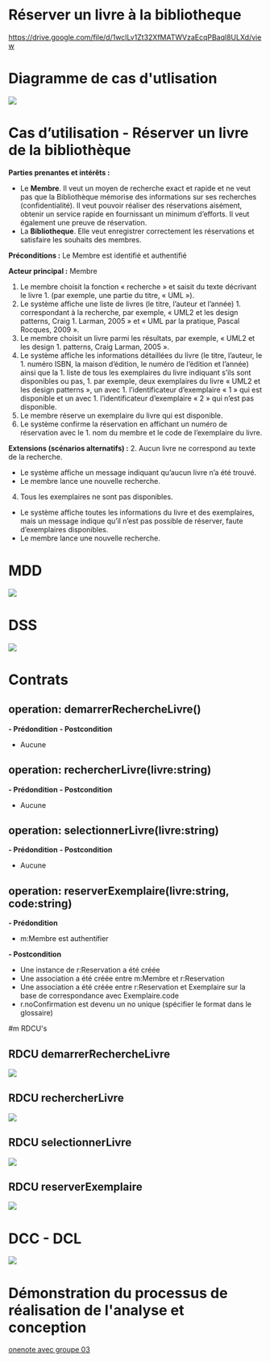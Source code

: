 # Réserver un livre à la bibliotheque
https://drive.google.com/file/d/1wclLv1Zt32XfMATWVzaEcqPBaql8ULXd/view
# Diagramme de cas d'utlisation
![](03-Reserver-livre-bibliotheque/DCU.svg)

# Cas d’utilisation - Réserver un livre de la bibliothèque
**Parties prenantes et intérêts :** 
 - Le **Membre**. Il veut un moyen de recherche exact et rapide et ne veut pas que la Bibliothèque mémorise des informations sur ses recherches (confidentialité). Il veut pouvoir réaliser des réservations aisément, obtenir un service rapide en fournissant un minimum d’efforts. Il veut également une preuve de réservation.
 - La **Bibliotheque**. Elle veut enregistrer correctement les réservations et satisfaire les souhaits des membres. 

**Préconditions :** Le Membre est identifié et authentifié

**Acteur principal :** Membre
1. Le membre choisit la fonction « recherche » et saisit du texte décrivant le livre 1. (par exemple, une partie du titre, « UML »).
1. Le système affiche une liste de livres (le titre, l’auteur et l’année) 1. correspondant à la recherche, par exemple, « UML2 et les design patterns, Craig 1. Larman, 2005 » et « UML par la pratique, Pascal Rocques, 2009 ».
1. Le membre choisit un livre parmi les résultats, par exemple, « UML2 et les design 1. patterns, Craig Larman, 2005 ».
1. Le système affiche les informations détaillées du livre (le titre, l’auteur, le 1. numéro ISBN, la maison d’édition, le numéro de l’édition et l’année) ainsi que la 1. liste de tous les exemplaires du livre indiquant s’ils sont disponibles ou pas, 1. par exemple, deux exemplaires du livre « UML2 et les design patterns », un avec 1. l’identificateur d’exemplaire « 1 » qui est disponible et un avec 1. l’identificateur d’exemplaire « 2 » qui n’est pas disponible.
1. Le membre réserve un exemplaire du livre qui est disponible.
1. Le système confirme la réservation en affichant un numéro de réservation avec le 1. nom du membre et le code de l’exemplaire du livre.

**Extensions (scénarios alternatifs) :**
2. Aucun livre ne correspond au texte de la recherche. 
- Le système affiche un message indiquant qu’aucun livre n’a été trouvé.
- Le membre lance une nouvelle recherche.
4. Tous les exemplaires ne sont pas disponibles. 
- Le système affiche toutes les informations du livre et des exemplaires, mais un message indique qu’il n’est pas possible de réserver, faute d’exemplaires disponibles.
- Le membre lance une nouvelle recherche.


# MDD

![](03-Reserver-livre-bibliotheque/MDD.svg)

# DSS
![](03-Reserver-livre-bibliotheque/DSS.svg)

# Contrats

## operation: demarrerRechercheLivre()
**- Prédondition**
**- Postcondition**
  - Aucune

## operation: rechercherLivre(livre:string)
**- Prédondition**
**- Postcondition**
 - Aucune


## operation: selectionnerLivre(livre:string)
**- Prédondition**
**- Postcondition**
 - Aucune


## operation: reserverExemplaire(livre:string, code:string)
**- Prédondition**
  - m:Membre est authentifier


**- Postcondition**
  - Une instance de r:Reservation a été créée
  - Une association a été créée entre m:Membre et r:Reservation
  - Une association a été créée entre r:Reservation et Exemplaire sur la base de correspondance avec Exemplaire.code
  - r.noConfirmation est devenu un no unique (spécifier le format dans le glossaire)


#m RDCU's

## RDCU demarrerRechercheLivre
![](03-Reserver-livre-bibliotheque/RDCU-demarrerRechercheLivre.svg)

## RDCU rechercherLivre
![](03-Reserver-livre-bibliotheque/RDCU-rechercherLivre.svg)


## RDCU selectionnerLivre

![](03-Reserver-livre-bibliotheque/RDCU-selectionnerLivre.svg)

## RDCU reserverExemplaire

![](03-Reserver-livre-bibliotheque/RDCU-reserverExemplaire.svg)

# DCC - DCL
![](03-Reserver-livre-bibliotheque/DCL.svg)


# Démonstration du processus de réalisation de l'analyse et conception

[onenote avec groupe 03](https://1drv.ms/u/s!An6-F73ulxAOhVyZItGPjJKF-sam)